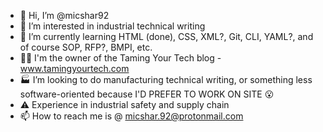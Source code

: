 - 🚩 Hi, I’m @micshar92
- 👀 I’m interested in industrial technical writing
- 🌱 I’m currently learning HTML (done), CSS, XML?, Git, CLI, YAML?, and of course SOP, RFP?, BMPI, etc.
- 📝🐲 I'm the owner of the Taming Your Tech blog - www.tamingyourtech.com
- 🏭 I’m looking to do manufacturing technical writing, or something less software-oriented because I'D PREFER TO WORK ON SITE 😮
- ⚠️ Experience in industrial safety and supply chain
- 📫 How to reach me is @ micshar.92@protonmail.com

<!---
micshar92/micshar92 is a ✨ special ✨ repository because its `README.md` (this file) appears on your GitHub profile.
You can click the Preview link to take a look at your changes.
--->
